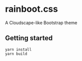 # rainboot.css

A Cloudscape-like Bootstrap theme

## Getting started

```
yarn install
yarn build
```